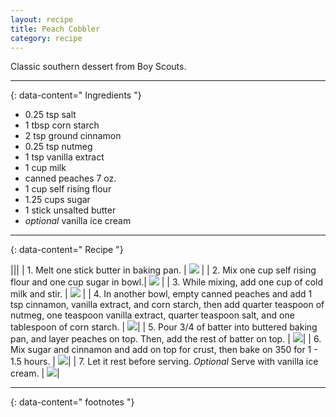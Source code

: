 ```yaml
---
layout: recipe
title: Peach Cobbler
category: recipe
---
```


Classic southern dessert from Boy Scouts. 

---
{: data-content=" Ingredients "}


- 0.25 tsp salt
- 1 tbsp corn starch
- 2 tsp ground cinnamon
- 0.25 tsp nutmeg
- 1 tsp vanilla extract
- 1 cup milk
- canned peaches 7 oz.
- 1 cup self rising flour
- 1.25 cups sugar 
- 1 stick unsalted butter 
- *optional* vanilla ice cream


---
{: data-content=" Recipe "}


|<img src="https://imagedelivery.net/Yb-cxrGvaBvwwylP0OsNpA/6aaf2480-6ed9-4218-14d2-89996b068600/public" style="width: 0%;height: 0;">|<img src="https://imagedelivery.net/Yb-cxrGvaBvwwylP0OsNpA/6aaf2480-6ed9-4218-14d2-89996b068600/public" style="width: 0%;height: 0;">|
| 1. Melt one stick butter in baking pan. | <img src="https://imagedelivery.net/Yb-cxrGvaBvwwylP0OsNpA/aad2fcd5-7761-4166-7807-b25d2eddb500/public"> |
| 2. Mix one cup self rising flour and one cup sugar in bowl.| <img src="https://imagedelivery.net/Yb-cxrGvaBvwwylP0OsNpA/086f1f5d-26da-453b-e5a0-3d1e44295000/public" > |
| 3. While mixing, add one cup of cold milk and stir. | <img src="https://imagedelivery.net/Yb-cxrGvaBvwwylP0OsNpA/cb63d700-6c41-4b9b-563a-8ae33a92fe00/public"> |
| 4. In another bowl, empty canned peaches and add 1 tsp cinnamon, vanilla extract, and corn starch, then add quarter teaspoon of nutmeg, one teaspoon vanilla extract, quarter teaspoon salt, and one tablespoon of corn starch.  | <img src="https://imagedelivery.net/Yb-cxrGvaBvwwylP0OsNpA/9f1275f5-3e01-4c13-f477-15c24aa81800/public">|
| 5. Pour 3/4 of batter into buttered baking pan, and layer peaches on top. Then, add the rest of batter on top.  | <img src="https://imagedelivery.net/Yb-cxrGvaBvwwylP0OsNpA/f5d1c7f4-e9f2-4380-c234-8bf6880fd900/public">|
| 6.  Mix sugar and cinnamon and add on top for crust, then bake on 350 for 1 - 1.5 hours. | <img src="https://imagedelivery.net/Yb-cxrGvaBvwwylP0OsNpA/c69d51e5-b84c-47e1-4588-c16d4cf8d200/public">|
| 7. Let it rest before serving. *Optional* Serve with vanilla ice cream.  | <img src="https://imagedelivery.net/Yb-cxrGvaBvwwylP0OsNpA/a046a94c-245c-4e8d-f3b5-c41b428d2800/public">|

---
{: data-content=" footnotes "}
